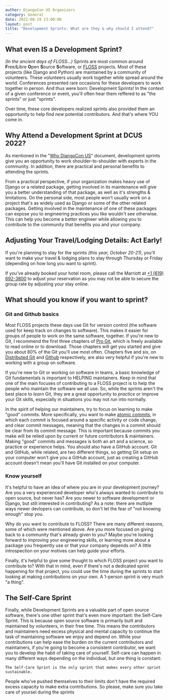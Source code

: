 ```yaml
---
author: DjangoCon US Organizers
category: General
date: 2022-08-19 13:00:00
layout: post
title: "Development Sprints: What are they & why should I attend?"
---
```


## What even IS a Development Sprint?
*(In the ancient days of FLOSS...)*
Sprints are most common around **F**ree/**L**ibre **O**pen **S**ource **S**oftware, or [FLOSS](https://en.m.wikipedia.org/wiki/Alternative_terms_for_free_software) projects. Most of these projects (like Django and Python) are maintained by a community of volunteers. These volunteers usually work together while spread around the world. Conferences presented rare occasions for these developers to work together in person. And thus were born: Development Sprints! In the context of a given conference or event, you'll often hear them reffered to as "the sprints" or just "sprints".

Over time, these core developers realized sprints also provided them an opportunity to help find *new* potential contributors. And that's where YOU come in.

## Why Attend a Development Sprint at DCUS 2022?
As mentioned in the "[Why DjangoCon US](https://2022.djangocon.us/why-djangocon-us/)" document, development sprints give you an opportunity to work shoulder-to-shoulder with experts in the community. In addition, there are practical and personal benefits to attending the sprints.

From a practical perspective, if your organization makes heavy use of Django or a related package, getting involved in its maintenance will give you a better understanding of that package, as well as it's strengths & limitations. On the personal side, most people won't usually work on a project that's as widely used as Django or some of the other related packages. Getting involved in the maintenance of one of these packages can expose you to engineering practices you like wouldn't see otherwise. This can help you become a better engineer while allowing you to contribute to the community that benefits you and your company.

## Adjusting Your Travel/Lodging Details: Act Early!
If you're planning to stay for the sprints *(this year, October 20-21)*, you'll want to make your travel & lodging plans to stay through Thursday or Friday (depending on how long you want to sprint).

If you've already booked your hotel room, please call the Marriott at [+1 (619) 692-3800](tel:+16196923800) to adjust your reservation as you may not be able to secure the group rate by adjusting your stay online.

## What should you know if you want to sprint?
### Git and Github basics
Most FLOSS projects these days use Git for version control (the software used for keep track on changes to software). This makes it easier for groups of people to work on the same software, together. If you're new to Git, I recommend the first three chapters of [Pro Git](https://git-scm.com/book/en/v2), which is freely available to read online or to download. Those chapters will get you started and give you about 80% of the Git you'll use most often. Chapters five and six, on [Distributed Git](https://git-scm.com/book/en/v2/Distributed-Git-Distributed-Workflows) and [Github](https://git-scm.com/book/en/v2/GitHub-Account-Setup-and-Configuration) respectively, are also very helpful if you're new to working with a group on software.

If you're new to Git or working on software in teams, a basic knowledge of Git fundamentals is important to HELPING maintainers. Keep in mind that one of the main focuses of contributing to a FLOSS project is to help the people who maintain the software we all use. So, while the sprints aren't the best place to *learn* Git, they are a great opportunity to *practice* or improve your Git skills, especially in situations you may not run into normally.

In the spirit of helping our maintainers, try to focus on learning to make "good" commits. More specifically, you want to make [atomic commits](https://www.google.com/search?q=git+atomic+commits), in which each commit is focused around a specific activity or code change, and clear commit messages, meaning that the changes in a commit should be clear from its commit message. This is important because commits you make will be relied upon by current or future contributors & maintainers. Making "good" commits and messages is both an art and a science, so practice or experience helps. You should also have a GitHub account. Git and GitHub, while related, are two different things, so getting Git setup on your computer won't give you a GitHub account, just as creating a GitHub account doesn't mean you'll have Git installed on your computer.

### Know yourself
It's helpful to have an idea of where you are in your development journey? Are you a very experienced developer who's always wanted to contribute to open source, but never has? Are you newer to software development or Django, but still interested in contributing? As a note: there are mutliple ways newer devlopers can contribute, so don't let the fear of "not knowing enough" stop you.

Why do you want to contribute to FLOSS? There are many different reasons, some of which were mentioned above. Are you more focused on giving back to a community that's already given to you? Maybe you're looking forward to improving your engineering skills, or learning more about a package you frequently use or that your company depends on? A little introspection on your motives can help guide your efforts.

Finally, it's helpful to give some thought to which FLOSS project you want to contribute to? With that in mind, even if there's not a dedicated sprint happening for that project, you could use the time during the sprints to start looking at making contributions on your own. A 1-person sprint is very much "a thing".


## The Self-Care Sprint
Finally, while Development Sprints are a valuable part of open source software, there's one other sprint that's even more important: the Self-Care Sprint. This is because open source software is primarily built and maintained by volunteers, in their free time. This means the contributors and maintainers need excess physical and mental capacity to continue the task of maintaining software we enjoy and depend on. While your contributions can help ease the burden on the current contributors and maintainers, if you're going to become a consistent contributor, we want you to develop the habit of taking care of yourself. Self-care can happen in many different ways depending on the individual, but one thing is constant:

`The Self-Care Sprint is the only sprint that makes every other sprint sustainable.`

People who've pushed themselves to their limits don't have the required excess capacity to make extra contributions. So please, make sure you take care of yoursel during the sprints
